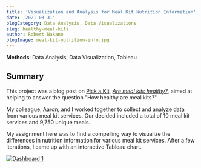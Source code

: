 ```yaml
---
title: 'Visualization and Analysis for Meal Kit Nutrition Information'
date: '2021-03-31'
blogCategory: Data Analysis, Data Visualizations
slug: healthy-meal-kits
author: Robert Nakano
blogImage: meal-kit-nutrition-info.jpg
---
```


<strong>Methods</strong>: Data Analysis, Data Visualization, Tableau

<h2>Summary</h2> 
This project was a blog post on <a href="https://pickakit.com">Pick a Kit</a>, <i><a href='https://pickakit.com/blog/healthy-meal-kits'>Are meal kits healthy?</a></i>, aimed at helping to answer the question "How healthy are meal kits?" 
<p>My colleague, Aaron, and I worked together to collect and analyze data from various meal kit services. Our decided included a total of 10 meal kit services and 9,750 unique meals.</p>

<p> My assignment here was to find a compelling way to visualize the differences in nutrition information for various meal kit services. After a few iterations, I came up with an interactive Tableau chart.</p>

<div class='tableauPlaceholder' id='viz1617247954439' style='position: relative'><noscript><a href='https:&#47;&#47;pickakit.com&#47;'><img alt='Dashboard 1 ' src='https:&#47;&#47;public.tableau.com&#47;static&#47;images&#47;pi&#47;pickakit-nutrition2019-10-03&#47;Dashboard1&#47;1_rss.png' style='border: none' /></a></noscript><object class='tableauViz'  style='display:none;'><param name='host_url' value='https%3A%2F%2Fpublic.tableau.com%2F' /> <param name='embed_code_version' value='3' /> <param name='site_root' value='' /><param name='name' value='pickakit-nutrition2019-10-03&#47;Dashboard1' /><param name='tabs' value='no' /><param name='toolbar' value='yes' /><param name='static_image' value='https:&#47;&#47;public.tableau.com&#47;static&#47;images&#47;pi&#47;pickakit-nutrition2019-10-03&#47;Dashboard1&#47;1.png' /> <param name='animate_transition' value='yes' /><param name='display_static_image' value='yes' /><param name='display_spinner' value='yes' /><param name='display_overlay' value='yes' /><param name='display_count' value='yes' /><param name='filter' value='publish=yes?:embed=y' /><param name='filter' value='publish=yes' /></object></div>                <script type='text/javascript'>                    var divElement = document.getElementById('viz1617247954439');                    var vizElement = divElement.getElementsByTagName('object')[0];                    if ( divElement.offsetWidth > 800 ) { vizElement.style.width='100%';vizElement.style.height=(divElement.offsetWidth*0.75)+'px';} else if ( divElement.offsetWidth > 500 ) { vizElement.style.width='100%';vizElement.style.height=(divElement.offsetWidth*0.75)+'px';} else { vizElement.style.width='100%';vizElement.style.height='977px';}                     var scriptElement = document.createElement('script');                    scriptElement.src = 'https://public.tableau.com/javascripts/api/viz_v1.js';                    vizElement.parentNode.insertBefore(scriptElement, vizElement);                </script>